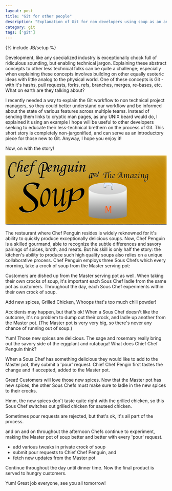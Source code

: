 ```yaml
---
layout: post
title: "Git for other people"
description: "Explanation of Git for non developers using soup as an analogy for version control"
category: git
tags: ['git']
---
```

{% include JB/setup %}

Development, like any specialized industry is exceptionally chock full of
ridiculous sounding, but enabling technical jargon. Explaining these abstract
concepts to other less technical folks can be quite a challenge; especially
when explaining these concepts involves building on other equally esoteric
ideas with little analog to the physical world. One of these concepts
is Git - with it's hashs, pull requests, forks, refs, branches, merges,
re-bases, etc. What on earth are they talking about?

I recently needed a way to explain the Git workflow to non technical project managers, so they could better understand our workflow and be informed about the state of various features across multiple teams. Instead of sending them links to cryptic man pages, as any UNIX beard would do, I explained it using an example I hope will be useful to other developers seeking to educate their less-technical brethern on the process of Git. This short story is completely non-jargonified, and can serve as an introductory piece for those new to Git. Anyway, I hope you enjoy it!

Now, on with the story!

 ![](/images/ChefPenguinTitleCard.png)

The restaurant where Chef Penguin resides is widely reknowned for it's ability to quickly  produce exceptionally delicious soups. Now, Chef Penguin is a skilled gourmand, able to recognize the subtle differences and savory pairings of spices, broth, and meats. But his skill is only half the story: the kitchen's ability to produce such high quality soups also relies on a unique collaborative process. Chef Penguin employs three Sous Chefs which every morning, take a crock of soup from the Master serving pot:

<!--- picture of each chef and their own crock of soup taken from master serving pot. --->

Customers are dished up from the Master serving pot as well. When taking their own crocks of soup, it's important each Sous Chef ladle from the same pot as customers.
Throughout the day, each Sous Chef experiments within their own crock of soup. 

<!--
one picture:
 picture of adding new spices
 picture adding grilled chicken
 picture of chili power exploding on soup
 -->

Add new spices, Grilled Chicken, Whoops that's too much chili powder!

Accidents may happen, but that's ok! When a Sous Chef doesn't like the outcome, it's no problem to dump out their crock, and ladle up another from the Master pot. (The Master pot is very very big, so there's never any chance of running out of soup.)

Yum! Those new spices are delicious. The sage and rosemary really bring out the savory side of the eggplant and rutabaga! What does Chief Chef Penguin think?

When a Sous Chef has something delicious they would like to add to the Master pot, they submit a 'pour' request. Chief Chef Pengin first tastes the change and if accepted, added to the Master pot.

<!-- picture of Chef penguin thumbs up, and adding to Master pot -->

Great! Customers will love those new spices. Now that the Master pot has new spices, the other Sous Chefs must make sure to ladle in the new spices to their crocks.

 <!-- picture new spices ladled into other pots, arrows? -->

Hmm, the new spices don't taste quite right with the grilled chicken, so this Sous Chef switches out grilled chicken for sauteed chicken.

Sometimes pour requests are rejected, but that's ok, it's all part of the process.

and on and on throughout the afternoon Chefs continue to experiment, making the Master pot of soup better and better with every 'pour' request.
* add various tweaks in private crock of soup
* submit pour requests to Chief Chef Penguin, and 
* fetch new updates from the Master pot 

Continue throughout the day until dinner time. Now the final product is served to hungry customers. 

<!--
 picture of happy customers
 -->

Yum! Great job everyone, see you all tomorrow!
